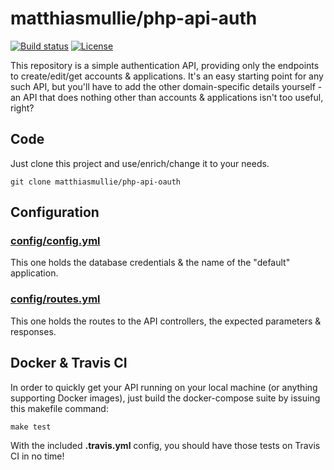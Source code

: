 # matthiasmullie/php-api-auth

[![Build status](https://api.travis-ci.org/matthiasmullie/php-api-oauth.svg?branch=master)](https://travis-ci.org/matthiasmullie/php-api-oauth)
[![License](http://img.shields.io/packagist/l/matthiasmullie/php-api-oauth.svg)](https://github.com/matthiasmullie/php-api-oauth/blob/master/LICENSE)


This repository is a simple authentication API, providing only the endpoints to create/edit/get accounts & applications.
It's an easy starting point for any such API, but you'll have to add the other domain-specific details yourself - an API that does nothing other than accounts & applications isn't too useful, right?


## Code

Just clone this project and use/enrich/change it to your needs.

```
git clone matthiasmullie/php-api-oauth
```


## Configuration

### [config/config.yml](https://github.com/matthiasmullie/php-api-oauth/blob/master/config/config.yml)

This one holds the database credentials & the name of the "default" application.

### [config/routes.yml](https://github.com/matthiasmullie/php-api-oauth/blob/master/config/routes.yml)

This one holds the routes to the API controllers, the expected parameters & responses.


## Docker & Travis CI

In order to quickly get your API running on your local machine (or anything
supporting Docker images), just build the docker-compose suite by issuing this
makefile command:

```
make test
```

With the included **.travis.yml** config, you should have those tests on
Travis CI in no time!
